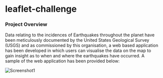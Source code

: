 # leaflet-challenge

### Project Overview

Data relating to the incidences of Earthquakes throughout the planet have been meticulously documented by the United States Geological Survey (USGS) and as commissioned by this organisation, a web based application has been developed in which users can visualise the data on the map to gain insight as to when and where the earthquakes have occurred. A sample of the web application has been provided below:

![Screenshot1]()